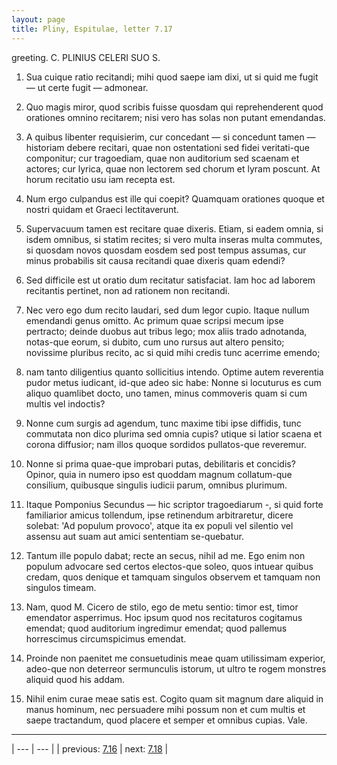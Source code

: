 ```yaml
---
layout: page
title: Pliny, Espitulae, letter 7.17
---
```


greeting. C. PLINIUS CELERI SUO S.



1. Sua cuique ratio recitandi; mihi quod saepe iam dixi, ut si quid me fugit — ut certe fugit — admonear.



2. Quo magis miror, quod scribis fuisse quosdam qui reprehenderent quod orationes omnino recitarem; nisi vero has solas non putant emendandas.



3. A quibus libenter requisierim, cur concedant — si concedunt tamen — historiam debere recitari, quae non ostentationi sed fidei veritati-que componitur; cur tragoediam, quae non auditorium sed scaenam et actores; cur lyrica, quae non lectorem sed chorum et lyram poscunt. At horum recitatio usu iam recepta est.



4. Num ergo culpandus est ille qui coepit? Quamquam orationes quoque et nostri quidam et Graeci lectitaverunt.



5. Supervacuum tamen est recitare quae dixeris. Etiam, si eadem omnia, si isdem omnibus, si statim recites; si vero multa inseras multa commutes, si quosdam novos quosdam eosdem sed post tempus assumas, cur minus probabilis sit causa recitandi quae dixeris quam edendi?



6. Sed difficile est ut oratio dum recitatur satisfaciat. Iam hoc ad laborem recitantis pertinet, non ad rationem non recitandi.



7. Nec vero ego dum recito laudari, sed dum legor cupio. Itaque nullum emendandi genus omitto. Ac primum quae scripsi mecum ipse pertracto; deinde duobus aut tribus lego; mox aliis trado adnotanda, notas-que eorum, si dubito, cum uno rursus aut altero pensito; novissime pluribus recito, ac si quid mihi credis tunc acerrime emendo;



8. nam tanto diligentius quanto sollicitius intendo. Optime autem reverentia pudor metus iudicant, id-que adeo sic habe: Nonne si locuturus es cum aliquo quamlibet docto, uno tamen, minus commoveris quam si cum multis vel indoctis?



9. Nonne cum surgis ad agendum, tunc maxime tibi ipse diffidis, tunc commutata non dico plurima sed omnia cupis? utique si latior scaena et corona diffusior; nam illos quoque sordidos pullatos-que reveremur.



10. Nonne si prima quae-que improbari putas, debilitaris et concidis? Opinor, quia in numero ipso est quoddam magnum collatum-que consilium, quibusque singulis iudicii parum, omnibus plurimum.



11. Itaque Pomponius Secundus — hic scriptor tragoediarum -, si quid forte familiarior amicus tollendum, ipse retinendum arbitraretur, dicere solebat: 'Ad populum provoco', atque ita ex populi vel silentio vel assensu aut suam aut amici sententiam se-quebatur.



12. Tantum ille populo dabat; recte an secus, nihil ad me. Ego enim non populum advocare sed certos electos-que soleo, quos intuear quibus credam, quos denique et tamquam singulos observem et tamquam non singulos timeam.



13. Nam, quod M. Cicero de stilo, ego de metu sentio: timor est, timor emendator asperrimus. Hoc ipsum quod nos recitaturos cogitamus emendat; quod auditorium ingredimur emendat; quod pallemus horrescimus circumspicimus emendat.



14. Proinde non paenitet me consuetudinis meae quam utilissimam experior, adeo-que non deterreor sermunculis istorum, ut ultro te rogem monstres aliquid quod his addam.



15. Nihil enim curae meae satis est. Cogito quam sit magnum dare aliquid in manus hominum, nec persuadere mihi possum non et cum multis et saepe tractandum, quod placere et semper et omnibus cupias. Vale.



---

| --- | --- |
| previous: [7.16](../7.16/) | next: [7.18](../7.18/) |